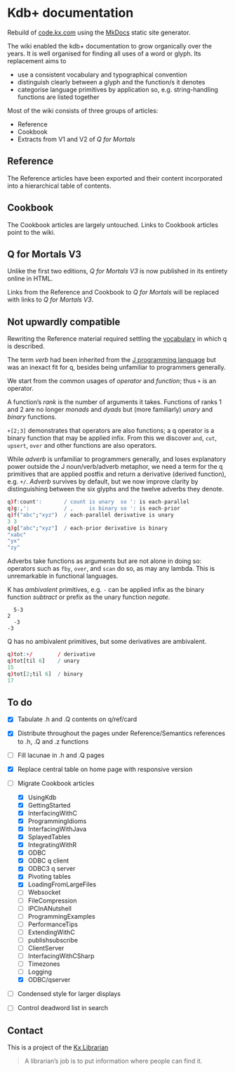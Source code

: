 # Kdb+ documentation
Rebuild of [code.kx.com](http://code.kx.com/) using the [MkDocs](http://mkdocs.org) static site generator. 

The wiki enabled the kdb+ documentation to grow organically over the years. It is well organised for finding all uses of a word or glyph. 
Its replacement aims to 

- use a consistent vocabulary and typographical convention 
- distinguish clearly between a glyph and the function/s it denotes 
- categorise language primitives by application so, e.g. string-handling functions are listed together

Most of the wiki consists of three groups of articles:

- Reference
- Cookbook
- Extracts from V1 and V2 of _Q for Mortals_


## Reference 

The Reference articles have been exported and their content incorporated into a hierarchical table of contents. 


## Cookbook 

The Cookbook articles are largely untouched. Links to Cookbook articles point to the wiki. 


## Q for Mortals V3

Unlike the first two editions, _Q for Mortals V3_ is now published in its entirety online in HTML. 

Links from the Reference and Cookbook to _Q for Mortals_ will be replaced with links to _Q for Mortals V3_.


## Not upwardly compatible 

Rewriting the Reference material required settling the [vocabulary](http://code.kx.com/q/ref/glossary) in which q is described. 

The term _verb_ had been inherited from the [J programming language](http://jsoftware.com) but was an inexact fit for q, besides being unfamiliar to programmers generally. 

We start from the common usages of _operator_ and _function_; thus `+` is an operator. 

A function’s _rank_ is the number of arguments it takes. Functions of ranks 1 and 2 are no longer _monads_ and _dyads_ but (more familiarly) _unary_ and _binary_ functions. 

`+[2;3]` demonstrates that operators are also functions; a q operator is a binary function that may be applied infix. From this we discover `and`, `cut`, `upsert`, `over` and other functions are also operators. 

While _adverb_ is unfamiliar to programmers generally, and loses explanatory power outside the J noun/verb/adverb metaphor, we need a term for the q primitives that are applied postfix and return a derivative (derived function), e.g. `+/`. _Adverb_ survives by default, but we now improve clarity by distinguishing between the six glyphs and the twelve adverbs they denote.
```q
q)f:count':       / count is unary  so ': is each-parallel
q)g:,':           / ,     is binary so ': is each-prior
q)f("abc";"xyz")  / each-parallel derivative is unary
3 3
q)g["abc";"xyz"]  / each-prior derivative is binary
"xabc"
"yx"
"zy"
```
Adverbs take functions as arguments but are not alone in doing so: operators such as `fby`, `over`, and `scan` do so, as may any lambda. This is unremarkable in functional languages. 

K has _ambivalent_ primitives, e.g. `-` can be applied infix as the binary function _subtract_ or prefix as the unary function _negate_.
```k
  5-3
2
  -3
-3
```
Q has no ambivalent primitives, but some derivatives are ambivalent.
```q
q)tot:+/        / derivative
q)tot[til 6]    / unary
15
q)tot[2;til 6]  / binary
17
```


## To do

- [x] Tabulate .h and .Q contents on q/ref/card
- [x] Distribute throughout the pages under Reference/Semantics references to .h, .Q and .z functions 
- [ ] Fill lacunae in .h and .Q pages
- [x] Replace central table on home page with responsive version
- [ ] Migrate Cookbook articles
  - [x] UsingKdb
  - [x] GettingStarted
  - [x] InterfacingWithC
  - [x] ProgrammingIdioms
  - [x] InterfacingWithJava
  - [x] SplayedTables
  - [x] IntegratingWithR
  - [x] ODBC 
  - [x] ODBC q client
  - [x] ODBC3 q server
  - [x] Pivoting tables
  - [x] LoadingFromLargeFiles
  - [ ] Websocket
  - [ ] FileCompression
  - [ ] IPCInANutshell
  - [ ] ProgrammingExamples
  - [ ] PerformanceTips
  - [ ] ExtendingWithC
  - [ ] publishsubscribe
  - [ ] ClientServer
  - [ ] InterfacingWithCSharp
  - [ ] Timezones
  - [ ] Logging
  - [x] ODBC/qserver
- [ ] Condensed style for larger displays
- [ ] Control deadword list in search



## Contact

This is a project of the [Kx Librarian](mailto:librarian@kx.com)

> A librarian’s job is to put information where people can find it. 

